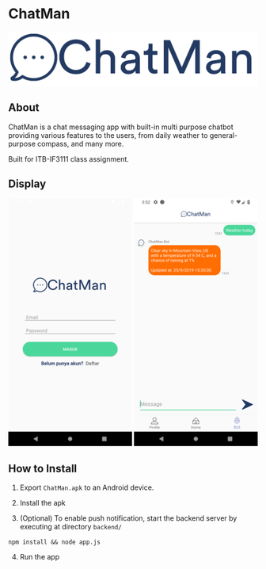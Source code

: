 # ChatMan

<p align="center"> <img src="photoshop_assets/logo.png" alt="logo" width="600"/> </p>

## About

ChatMan is a chat messaging app with built-in multi purpose chatbot providing various features to the users, from daily weather to general-purpose compass, and many more.


Built for ITB-IF3111 class assignment.  

## Display
<p align="center"> <img src="photoshop_assets/login_page.png" alt="login_page" width="250"/>  <img src="photoshop_assets/bot_chatroom.png" alt="bot_chatroom" width="250"/> </p>  

## How to Install
1. Export  `ChatMan.apk` to an Android device.

2. Install the apk

3. (Optional) To enable push notification, start the backend server by executing at directory `backend/`
```
npm install && node app.js
```

4. Run the app

